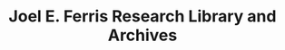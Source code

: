 ---
layout: repo
title: "Joel E. Ferris Research Library and Archives"
id: 25194
permalink: repos/25194/
---